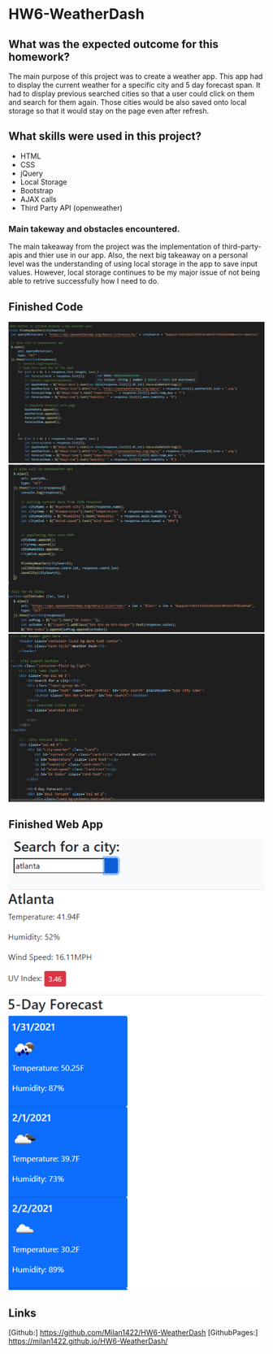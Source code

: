 # HW6-WeatherDash

## What was the expected outcome for this homework?

The main purpose of this project was to create a weather app. This app had to display the current weather for a specific city and 5 day forecast span. It had to display previous searched cities so that a user could click on them and search for them again. Those cities would be also saved onto local storage so that it would stay on the page even after refresh.

## What skills were used in this project?
* HTML
* CSS 
* jQuery
* Local Storage
* Bootstrap
* AJAX calls
* Third Party API (openweather)
  
### Main takeway and obstacles encountered.
The main takeaway from the project was the implementation of third-party-apis and thier use in our app. Also, the next big takeaway on a personal level was the understanding of using local storage in the app to save input values. However, local storage continues to be my major issue of not being able to retrive successfully how I need to do.

## Finished Code
![app code file](/assets/mdfiles/jsfile.png)
![app code file](/assets/mdfiles/jsfile1.png)
![app code html](/assets/mdfiles/htmlfile.png)
## Finished Web App
![web app](/assets/mdfiles/webapp.png)
## Links
[Github:] https://github.com/Milan1422/HW6-WeatherDash
[GithubPages:] https://milan1422.github.io/HW6-WeatherDash/